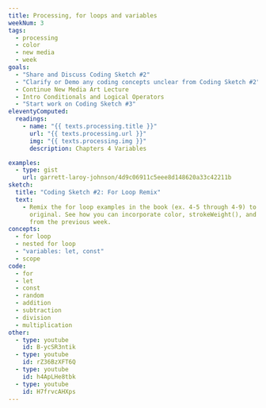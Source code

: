```yaml
---
title: Processing, for loops and variables
weekNum: 3
tags:
  - processing
  - color
  - new media
  - week
goals:
  - "Share and Discuss Coding Sketch #2"
  - "Clarify or Demo any coding concepts unclear from Coding Sketch #2"
  - Continue New Media Art Lecture
  - Intro Conditionals and Logical Operators
  - "Start work on Coding Sketch #3"
eleventyComputed:
  readings:
    - name: "{{ texts.processing.title }}"
      url: "{{ texts.processing.url }}"
      img: "{{ texts.processing.img }}"
      description: Chapters 4 Variables

examples:
  - type: gist
    url: garrett-laroy-johnson/4d9c06911c5eee8d148620a33c42211b
sketch:
  title: "Coding Sketch #2: For Loop Remix"
  text:
    - Remix the for loop examples in the book (ex. 4-5 through 4-9) to create something
      original. See how you can incorporate color, strokeWeight(), and different shapes
      from the previous week.
concepts:
  - for loop
  - nested for loop
  - "variables: let, const"
  - scope
code:
  - for
  - let
  - const
  - random
  - addition
  - subtraction
  - division
  - multiplication
other:
  - type: youtube
    id: B-ycSR3ntik
  - type: youtube
    id: rZ36BzXFT6Q
  - type: youtube
    id: h4ApLHe8tbk
  - type: youtube
    id: H7frvcAHXps
---
```

